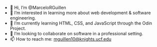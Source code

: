 - 👋 Hi, I’m @MarceloRGuillen
- 👀 I’m interested in learning more about web development & software engineering.
- 🌱 I’m currently learning HTML, CSS, and JavaScript through the Odin Project.
- 💞️ I’m looking to collaborate on software in a professional setting.
- 📫 How to reach me: mguillen10@knights.ucf.edu
